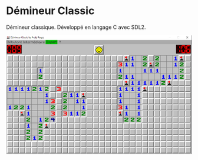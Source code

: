 # Démineur Classic
Démineur classique. Développé en langage C avec SDL2.

![Démineur Classic](minesweeper-screenshot.png)
